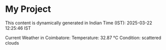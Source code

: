 # My Project

This content is dynamically generated in Indian Time (IST): 2025-03-22 12:25:46 IST


Current Weather in Coimbatore:
Temperature: 32.87 °C
Condition: scattered clouds
